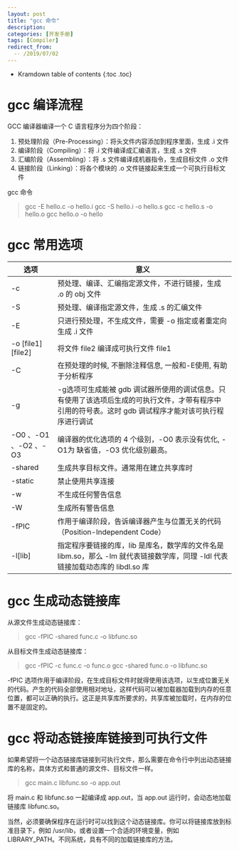 ```yaml
---
layout: post
title: "gcc 命令"
description:
categories: [开发手册]
tags: [Compiler]
redirect_from:
  -- /2019/07/02
---
```


* Kramdown table of contents
{:toc .toc}

# gcc 编译流程

GCC 编译器编译一个 C 语言程序分为四个阶段：

1. 预处理阶段（Pre-Processing）：将头文件内容添加到程序里面，生成 .i 文件
2. 编译阶段（Compiling）：将 .i 文件编译成汇编语言，生成 .s 文件
3. 汇编阶段（Assembling）：将 .s 文件编译成机器指令，生成目标文件 .o 文件
4. 链接阶段（Linking）：将各个模块的 .o 文件链接起来生成一个可执行目标文件

gcc 命令

> gcc -E hello.c -o hello.i
> gcc -S hello.i -o hello.s
> gcc -c hello.s -o hello.o
> gcc hello.o -o hello

# gcc 常用选项

选项 | 意义
-|-
-c | 预处理、编译、汇编指定源文件，不进行链接，生成 .o 的 obj 文件
-S | 预处理、编译指定源文件，生成 .s 的汇编文件
-E | 只进行预处理，不生成文件，需要 -o 指定或者重定向生成 .i 文件
-o [file1] [file2] | 将文件 file2 编译成可执行文件 file1
-C | 在预处理的时候, 不删除注释信息, 一般和-E使用, 有助于分析程序
-g | -g选项可生成能被 gdb 调试器所使用的调试信息。只有使用了该选项后生成的可执行文件，才带有程序中引用的符号表。这时 gdb 调试程序才能对该可执行程序进行调试
-O0 、-O1 、-O2 、-O3 | 编译器的优化选项的 4 个级别，-O0 表示没有优化, -O1为 缺省值，-O3 优化级别最高。
-shared | 生成共享目标文件。通常用在建立共享库时
-static | 禁止使用共享连接
-w | 不生成任何警告信息
-W | 生成所有警告信息
-fPIC | 作用于编译阶段，告诉编译器产生与位置无关的代码（Position-Independent Code）
-l[lib] | 指定程序要链接的库，lib 是库名，数学库的文件名是 libm.so，那么 -lm 就代表链接数学库，同理 -ldl 代表链接加载动态库的 libdl.so 库

# gcc 生成动态链接库

从源文件生成动态链接库：

> gcc -fPIC -shared func.c -o libfunc.so

从目标文件生成动态链接库：

> gcc -fPIC -c func.c -o func.o
> gcc -shared func.o -o libfunc.so

-fPIC 选项作用于编译阶段，在生成目标文件时就得使用该选项，以生成位置无关的代码。产生的代码全部使用相对地址，这样代码可以被加载器加载到内存的任意位置，都可以正确的执行。这正是共享库所要求的，共享库被加载时，在内存的位置不是固定的。

# gcc 将动态链接库链接到可执行文件

如果希望将一个动态链接库链接到可执行文件，那么需要在命令行中列出动态链接库的名称，具体方式和普通的源文件、目标文件一样。

> gcc main.c libfunc.so -o app.out

将 main.c 和 libfunc.so 一起编译成 app.out，当 app.out 运行时，会动态地加载链接库 libfunc.so。

当然，必须要确保程序在运行时可以找到这个动态链接库。你可以将链接库放到标准目录下，例如 /usr/lib，或者设置一个合适的环境变量，例如 LIBRARY_PATH。不同系统，具有不同的加载链接库的方法。